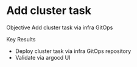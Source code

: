 # Add cluster task

Objective
Add cluster task via infra GitOps

Key Results

- Deploy cluster task via infra GitOps repository
- Validate via argocd UI
